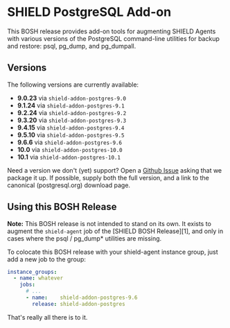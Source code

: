 # SHIELD PostgreSQL Add-on

This BOSH release provides add-on tools for augmenting SHIELD
Agents with various versions of the PostgreSQL command-line
utilities for backup and restore: psql, pg_dump, and pg_dumpall.

## Versions

The following versions are currently available:

 - **9.0.23** via `shield-addon-postgres-9.0`
 - **9.1.24** via `shield-addon-postgres-9.1`
 - **9.2.24** via `shield-addon-postgres-9.2`
 - **9.3.20** via `shield-addon-postgres-9.3`
 - **9.4.15** via `shield-addon-postgres-9.4`
 - **9.5.10** via `shield-addon-postgres-9.5`
 - **9.6.6**  via `shield-addon-postgres-9.6`
 - **10.0**   via `shield-addon-postgres-10.0`
 - **10.1**   via `shield-addon-postgres-10.1`

Need a version we don't (yet) support?  Open a [Github Issue][bug]
asking that we package it up.  If possible, supply both the full
version, and a link to the canonical (postgresql.org) download
page.

## Using this BOSH Release

**Note:** This BOSH release is not intended to stand on its own.
It exists to augment the `shield-agent` job of the [SHIELD BOSH
Release][1], and only in cases where the psql / pg_dump* utilities
are missing.

To colocate this BOSH release with your shield-agent instance
group, just add a new job to the group:

```yaml
instance_groups:
  - name: whatever
    jobs:
      # ...
      - name:    shield-addon-postgres-9.6
        release: shield-addon-postgres
```

That's really all there is to it.

[bug]: https://github.com/shieldproject/shield-addon-postgres-boshrelease/issues
